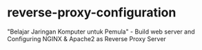 # reverse-proxy-configuration
 "Belajar Jaringan Komputer untuk Pemula" - Build web server and Configuring NGINX &amp; Apache2 as Reverse Proxy Server
